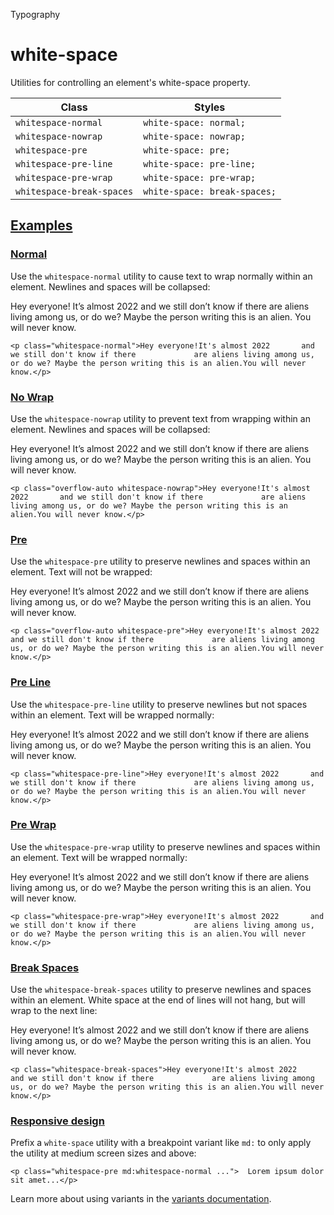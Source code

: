 Typography

# white-space

Utilities for controlling an element's white-space property.

| Class                     | Styles                       |
| ------------------------- | ---------------------------- |
| `whitespace-normal`       | `white-space: normal;`       |
| `whitespace-nowrap`       | `white-space: nowrap;`       |
| `whitespace-pre`          | `white-space: pre;`          |
| `whitespace-pre-line`     | `white-space: pre-line;`     |
| `whitespace-pre-wrap`     | `white-space: pre-wrap;`     |
| `whitespace-break-spaces` | `white-space: break-spaces;` |

## [Examples](#examples)

### [Normal](#normal)

Use the `whitespace-normal` utility to cause text to wrap normally within an element. Newlines and spaces will be collapsed:

Hey everyone! It’s almost 2022 and we still don’t know if there are aliens living among us, or do we? Maybe the person writing this is an alien. You will never know.

```
<p class="whitespace-normal">Hey everyone!It's almost 2022       and we still don't know if there             are aliens living among us, or do we? Maybe the person writing this is an alien.You will never know.</p>
```

### [No Wrap](#no-wrap)

Use the `whitespace-nowrap` utility to prevent text from wrapping within an element. Newlines and spaces will be collapsed:

Hey everyone! It’s almost 2022 and we still don’t know if there are aliens living among us, or do we? Maybe the person writing this is an alien. You will never know.

```
<p class="overflow-auto whitespace-nowrap">Hey everyone!It's almost 2022       and we still don't know if there             are aliens living among us, or do we? Maybe the person writing this is an alien.You will never know.</p>
```

### [Pre](#pre)

Use the `whitespace-pre` utility to preserve newlines and spaces within an element. Text will not be wrapped:

Hey everyone! It’s almost 2022 and we still don’t know if there are aliens living among us, or do we? Maybe the person writing this is an alien. You will never know.

```
<p class="overflow-auto whitespace-pre">Hey everyone!It's almost 2022       and we still don't know if there             are aliens living among us, or do we? Maybe the person writing this is an alien.You will never know.</p>
```

### [Pre Line](#pre-line)

Use the `whitespace-pre-line` utility to preserve newlines but not spaces within an element. Text will be wrapped normally:

Hey everyone! It’s almost 2022 and we still don’t know if there are aliens living among us, or do we? Maybe the person writing this is an alien. You will never know.

```
<p class="whitespace-pre-line">Hey everyone!It's almost 2022       and we still don't know if there             are aliens living among us, or do we? Maybe the person writing this is an alien.You will never know.</p>
```

### [Pre Wrap](#pre-wrap)

Use the `whitespace-pre-wrap` utility to preserve newlines and spaces within an element. Text will be wrapped normally:

Hey everyone! It’s almost 2022 and we still don’t know if there are aliens living among us, or do we? Maybe the person writing this is an alien. You will never know.

```
<p class="whitespace-pre-wrap">Hey everyone!It's almost 2022       and we still don't know if there             are aliens living among us, or do we? Maybe the person writing this is an alien.You will never know.</p>
```

### [Break Spaces](#break-spaces)

Use the `whitespace-break-spaces` utility to preserve newlines and spaces within an element. White space at the end of lines will not hang, but will wrap to the next line:

Hey everyone! It’s almost 2022 and we still don’t know if there are aliens living among us, or do we? Maybe the person writing this is an alien. You will never know.

```
<p class="whitespace-break-spaces">Hey everyone!It's almost 2022       and we still don't know if there             are aliens living among us, or do we? Maybe the person writing this is an alien.You will never know.</p>
```

### [Responsive design](#responsive-design)

Prefix a `white-space` utility with a breakpoint variant like `md:` to only apply the utility at medium screen sizes and above:

```
<p class="whitespace-pre md:whitespace-normal ...">  Lorem ipsum dolor sit amet...</p>
```

Learn more about using variants in the [variants documentation](/docs/hover-focus-and-other-states).
